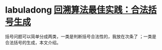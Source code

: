 # labuladong [回溯算法最佳实践：合法括号生成](https://mp.weixin.qq.com/s/XVnoX-lBzColVvVXNkGc5g)

括号问题可以简单分成两类，一类是判断括号合法性的，我放在次条了 ；一类是合法括号的生成，本文介绍。

